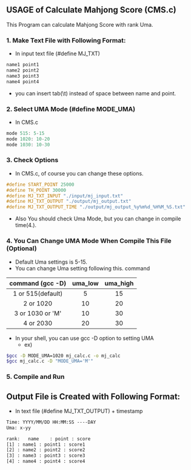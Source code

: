 ## USAGE of Calculate Mahjong Score (CMS.c)

This Program can calculate Mahjong Score with rank Uma.

### 1.  Make Text File  with Following Format:

-   In input text file (#define MJ_TXT)

```txt
name1 point1
name2 point2
name3 point3
name4 point4
```

-   you can insert tab(\\t) instead of space between name and point.

### 2.  Select UMA Mode (#define MODE_UMA)

-   In CMS.c

```c
mode 515: 5-15
mode 1020: 10-20
mode 1030: 10-30
```

### 3.  Check Options

-   In CMS.c, of course you can change these options.

```c
#define START_POINT 25000
#define TH_POINT 30000
#define MJ_TXT_INPUT "./input/mj_input.txt"
#define MJ_TXT_OUTPUT "./output/mj_output.txt"
#define MJ_TXT_OUTPUT_TIME "./output/mj_output_%y%m%d_%H%M_%S.txt"
```

-   Also You should check Uma Mode, but you can change in compile time(4.).

### 4.  You Can Change UMA Mode When Compile This File (Optional)

-   Default Uma settings is 5-15.
-   You can change Uma setting following this. command

|  command (gcc -D) | uma_low | uma_high |
| :---------------: | :-----: | :------: |
| 1 or 515(default) |    5    |    15    |
|     2 or 1020     |    10   |    20    |
|  3 or 1030 or 'M' |    10   |    30    |
|     4 or 2030     |    20   |    30    |

-   In your shell, you can use gcc -D option to setting UMA
    -   ex)

```sh
$gcc -D MODE_UMA=1020 mj_calc.c -o mj_calc
$gcc mj_calc.c -D "MODE_UMA='M'"
```

### 5.  Compile and Run

## Output File is Created  with Following Format:

-   In text file (#define MJ_TXT_OUTPUT) + timestamp

```txt
Time: YYYY/MM/DD HH:MM:SS ----DAY
Uma: x-yy

rank:   name    : point : score
[1] : name1 : point1 : score1
[2] : name2 : point2 : score2
[3] : name3 : point3 : score3
[4] : name4 : point4 : score4
```
